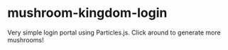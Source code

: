 # mushroom-kingdom-login
Very simple login portal using Particles.js. Click around to generate more mushrooms!

